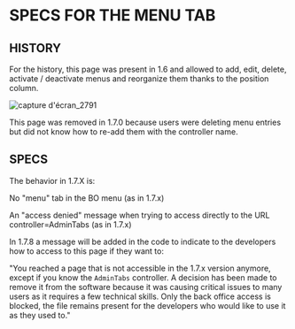 # SPECS FOR THE MENU TAB

## HISTORY

For the history, this page was present in 1.6 and allowed to add, edit, delete, activate / deactivate menus and reorganize them thanks to the position column.

![capture d'écran_2791](https://user-images.githubusercontent.com/13449658/93895714-6c724480-fcf0-11ea-8527-544737685059.png)

This page was removed in 1.7.0 because users were deleting menu entries but did not know how to re-add them with the controller name.

## SPECS

The behavior in 1.7.X is:

No "menu" tab in the BO menu (as in 1.7.x)

An "access denied" message when trying to access directly to the URL controller=AdminTabs (as in 1.7.x)

In 1.7.8 a message will be added in the code to indicate to the developers how to access to this page if they want to:

"You reached a page that is not accessible in the 1.7.x version anymore, except if you know the `AdminTabs` controller. A decision has been made to remove it from the software because it was causing critical issues to many users as it requires a few technical skills. Only the back office access is blocked, the file remains present for the developers who would like to use it as they used to."

